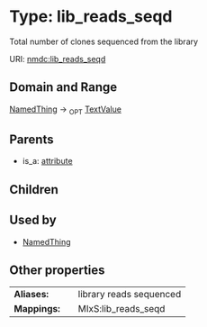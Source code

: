 
# Type: lib_reads_seqd


Total number of clones sequenced from the library

URI: [nmdc:lib_reads_seqd](https://microbiomedata/meta/lib_reads_seqd)


## Domain and Range

[NamedThing](NamedThing.md) ->  <sub>OPT</sub> [TextValue](TextValue.md)

## Parents

 *  is_a: [attribute](attribute.md)

## Children


## Used by

 * [NamedThing](NamedThing.md)

## Other properties

|  |  |  |
| --- | --- | --- |
| **Aliases:** | | library reads sequenced |
| **Mappings:** | | MIxS:lib_reads_seqd |

